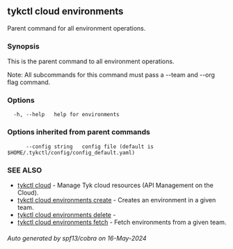 ## tykctl cloud environments

Parent command for all environment operations.

### Synopsis

This is the parent command to all environment operations.

   Note: All subcommands for this command must pass a --team  and --org flag command.
  


### Options

```
  -h, --help   help for environments
```

### Options inherited from parent commands

```
      --config string   config file (default is $HOME/.tykctl/config/config_default.yaml)
```

### SEE ALSO

* [tykctl cloud](tykctl_cloud.md)	 - Manage Tyk cloud resources (API Management on the Cloud).
* [tykctl cloud environments create](tykctl_cloud_environments_create.md)	 - Creates an environment in a given team.
* [tykctl cloud environments delete](tykctl_cloud_environments_delete.md)	 - 
* [tykctl cloud environments fetch](tykctl_cloud_environments_fetch.md)	 - Fetch environments from a given team.

###### Auto generated by spf13/cobra on 16-May-2024
